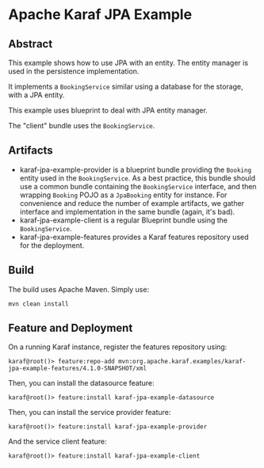 # Apache Karaf JPA Example

## Abstract

This example shows how to use JPA with an entity. The entity manager is used in the persistence implementation.

It implements a `BookingService` similar using a database for the storage, with a JPA entity.

This example uses blueprint to deal with JPA entity manager.

The "client" bundle uses the `BookingService`.

## Artifacts

* karaf-jpa-example-provider is a blueprint bundle providing the `Booking` entity used in the `BookingService`. As a best practice, this bundle should use a common bundle containing
the `BookingService` interface, and then wrapping `Booking` POJO as a `JpaBooking` entity for instance. For convenience and reduce the number of
example artifacts, we gather interface and implementation in the same bundle (again, it's bad).
* karaf-jpa-example-client is a regular Blueprint bundle using the `BookingService`.
* karaf-jpa-example-features provides a Karaf features repository used for the deployment.

## Build

The build uses Apache Maven. Simply use:

```
mvn clean install
```

## Feature and Deployment

On a running Karaf instance, register the features repository using:

```
karaf@root()> feature:repo-add mvn:org.apache.karaf.examples/karaf-jpa-example-features/4.1.0-SNAPSHOT/xml
```

Then, you can install the datasource feature:

```
karaf@root()> feature:install karaf-jpa-example-datasource
```

Then, you can install the service provider feature:

```
karaf@root()> feature:install karaf-jpa-example-provider
```

And the service client feature:

```
karaf@root()> feature:install karaf-jpa-example-client
```
